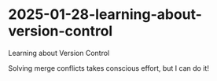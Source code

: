 # 2025-01-28-learning-about-version-control
Learning about Version Control

Solving merge conflicts takes conscious effort, but I can do it!

